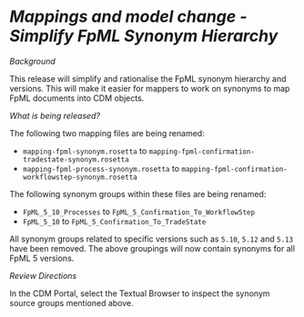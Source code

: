 # *Mappings and model change - Simplify FpML Synonym Hierarchy*

_Background_

This release will simplify and rationalise the FpML synonym hierarchy and versions. This will make it easier for mappers to work on synonyms to map FpML documents into CDM objects.

_What is being released?_

The following two mapping files are being renamed:

- `mapping-fpml-synonym.rosetta` to `mapping-fpml-confirmation-tradestate-synonym.rosetta`
- `mapping-fpml-process-synonym.rosetta` to `mapping-fpml-confirmation-workflowstep-synonym.rosetta`

The following synonym groups within these files are being renamed:

- `FpML_5_10_Processes` to `FpML_5_Confirmation_To_WorkflowStep`
- `FpML_5_10` to `FpML_5_Confirmation_To_TradeState`


All synonym groups related to specific versions such as `5.10`, `5.12` and `5.13` have been removed. The above groupings will now contain synonyms for all FpML 5 versions.

_Review Directions_

In the CDM Portal, select the Textual Browser to inspect the synonym source groups mentioned above.

